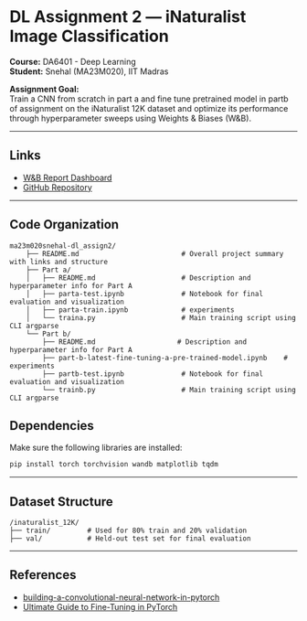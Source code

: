 #  DL Assignment 2 — iNaturalist Image Classification  
**Course:** DA6401 - Deep Learning  
**Student:** Snehal (MA23M020), IIT Madras

 **Assignment Goal:**  
Train a CNN from scratch in part a and fine tune pretrained model in partb of assignment  on the iNaturalist 12K dataset and optimize its performance through hyperparameter sweeps using Weights & Biases (W&B).

---

##  Links

-  [W&B Report Dashboard](https://wandb.ai/snehalma23m020-iit-madras/fine-tune-inaturalist/reports/MA23M020-Snehal-DA6401-Assignment-2--VmlldzoxMjMzMTYxNA?accessToken=umsyi0exaqkod1g6hzzuy52l66bvxmbwicw7egg9fomhr076aztl0m4teyel6aal)  
-  [GitHub Repository](https://github.com/ma23m020Snehal/dl_assign2)

---

##  Code Organization
             
```
ma23m020snehal-dl_assign2/
    ├── README.md                         # Overall project summary with links and structure
    ├── Part a/
    │   ├── README.md                     # Description and hyperparameter info for Part A
    │   ├── parta-test.ipynb              # Notebook for final evaluation and visualization
    │   ├── parta-train.ipynb             # experiments
    │   └── traina.py                     # Main training script using CLI argparse
    └── Part b/
        ├── README.md                    # Description and hyperparameter info for Part A
        ├── part-b-latest-fine-tuning-a-pre-trained-model.ipynb    # experiments
        ├── partb-test.ipynb              # Notebook for final evaluation and visualization
        └── trainb.py                     # Main training script using CLI argparse
```





##  Dependencies

Make sure the following libraries are installed:

```bash
pip install torch torchvision wandb matplotlib tqdm
```

---


##  Dataset Structure

```
/inaturalist_12K/
├── train/         # Used for 80% train and 20% validation
├── val/           # Held-out test set for final evaluation
```

---



##  References


- [building-a-convolutional-neural-network-in-pytorch](https://machinelearningmastery.com/building-a-convolutional-neural-network-in-pytorch/ )
- [Ultimate Guide to Fine-Tuning in PyTorch ](https://rumn.medium.com/part-1-ultimate-guide-to-fine-tuning-in-pytorch-pre-trained-model-and-its-configuration-8990194b71e)

